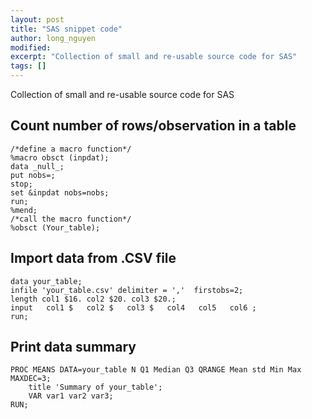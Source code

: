 ```yaml
---
layout: post
title: "SAS snippet code"
author: long_nguyen
modified:
excerpt: "Collection of small and re-usable source code for SAS"
tags: []
---
```

Collection of small and re-usable source code for SAS
## Count number of rows/observation in a table
```SAS
/*define a macro function*/
%macro obsct (inpdat);
data _null_;
put nobs=;
stop;
set &inpdat nobs=nobs;
run;
%mend;
/*call the macro function*/
%obsct (Your_table); 
```
## Import data from .CSV file
```SAS
data your_table;  
infile 'your_table.csv' delimiter = ','  firstobs=2;  
length col1 $16. col2 $20. col3 $20.; 
input   col1 $   col2 $   col3 $   col4   col5   col6 ; 
run; 
```
## Print data summary
```SAS
PROC MEANS DATA=your_table N Q1 Median Q3 QRANGE Mean std Min Max MAXDEC=3;
	title 'Summary of your_table';
	VAR var1 var2 var3;
RUN;
```
